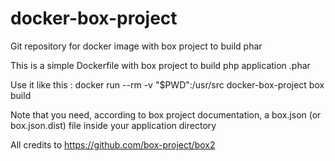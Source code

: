 # docker-box-project
Git repository for docker image with box project to build phar

This is a simple Dockerfile with box project to build php application .phar

Use it like this :
docker run --rm -v "$PWD":/usr/src docker-box-project box build

Note that you need, according to box project documentation, a box.json (or box.json.dist) file inside your application directory

All credits to https://github.com/box-project/box2